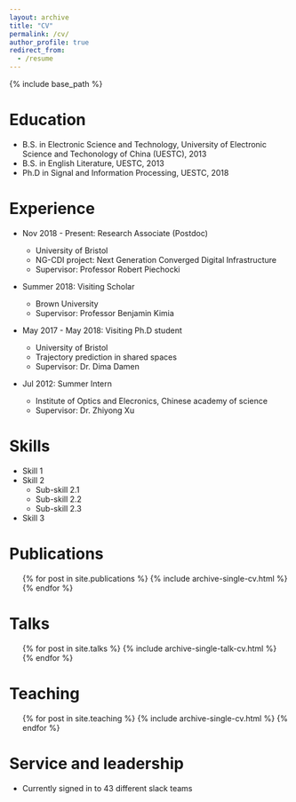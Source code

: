 ```yaml
---
layout: archive
title: "CV"
permalink: /cv/
author_profile: true
redirect_from:
  - /resume
---
```


{% include base_path %}

Education
======
* B.S. in Electronic Science and Technology, University of Electronic Science and Techonology of China (UESTC), 2013
* B.S. in English Literature, UESTC, 2013
* Ph.D in Signal and Information Processing, UESTC, 2018

Experience
======
* Nov 2018 - Present: Research Associate (Postdoc)
  * University of Bristol
  * NG-CDI project: Next Generation Converged Digital Infrastructure
  * Supervisor: Professor Robert Piechocki
  
* Summer 2018: Visiting Scholar
  * Brown University
  * Supervisor: Professor Benjamin Kimia

* May 2017 - May 2018: Visiting Ph.D student
  * University of Bristol
  * Trajectory prediction in shared spaces
  * Supervisor: Dr. Dima Damen
  
* Jul 2012: Summer Intern
  * Institute of Optics and Elecronics, Chinese academy of science
  * Supervisor: Dr. Zhiyong Xu
  
Skills
======
* Skill 1
* Skill 2
  * Sub-skill 2.1
  * Sub-skill 2.2
  * Sub-skill 2.3
* Skill 3

Publications
======
  <ul>{% for post in site.publications %}
    {% include archive-single-cv.html %}
  {% endfor %}</ul>
  
Talks
======
  <ul>{% for post in site.talks %}
    {% include archive-single-talk-cv.html %}
  {% endfor %}</ul>
  
Teaching
======
  <ul>{% for post in site.teaching %}
    {% include archive-single-cv.html %}
  {% endfor %}</ul>
  
Service and leadership
======
* Currently signed in to 43 different slack teams
